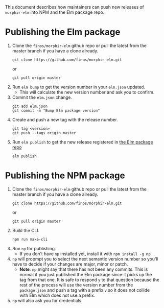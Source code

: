 This document describes how maintainers can push new releases of `morphir-elm` into NPM and the Elm package repo. 

# Publishing the Elm package

1. Clone the `finos/morphir-elm` github repo or pull the latest from the master branch if you have a clone already.
    ```
    git clone https://github.com/finos/morphir-elm.git
    ```
    or
    ```
    git pull origin master
    ```
2. Run `elm bump` to get the version number in your `elm.json` updated.
    - This will calculate the new version number and ask you to confirm.
3. Commit the `elm.json` change.
    ```
    git add elm.json
    git commit -m "Bump Elm package version"
    ```
4. Create and push a new tag with the release number.
    ```
    git tag <version>
    git push --tags origin master
    ```
5. Run `elm publish` to get the new release registered in [the Elm package repo](https://package.elm-lang.org/)
    ```
    elm publish
    ```

# Publishing the NPM package

1. Clone the `finos/morphir-elm` github repo or pull the latest from the master branch if you have a clone already.
    ```
    git clone https://github.com/finos/morphir-elm.git
    ```
    or
    ```
    git pull origin master
    ```
2. Build the CLI.
    ```
    npm run make-cli
    ```
3. Run `np` for publishing.
    - If you don't have `np` installed yet, install it with `npm install -g np`
4. `np` will propmpt you to select the next semantic version number so you'll have to decide if your changes are major, minor or patch.
    - **Note**: `np` might say that there has not been any commits. This is normal if you just published the Elm package since it picks up 
    the tag from that one. It is safe to respond `y` to that question because the rest of the process will use the version number from the
    `package.json` and push a tag with a prefix `v` so it does not collide with Elm which does not use a prefix.
5. `np` will also ask you for credentials.
  
